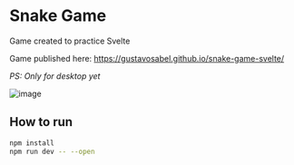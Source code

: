 # Snake Game

Game created to practice Svelte

Game published here: https://gustavosabel.github.io/snake-game-svelte/

*PS: Only for desktop yet*

![image](https://user-images.githubusercontent.com/9275655/236684593-44794c8a-c706-46f9-b71d-0eb496fcf101.png)

## How to run

```bash
npm install
npm run dev -- --open
```
